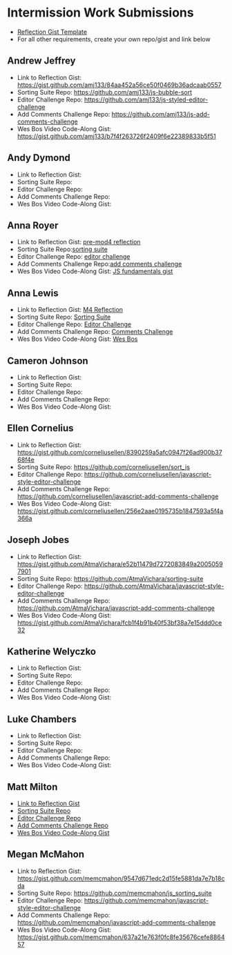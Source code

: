 # Intermission Work Submissions

* [Reflection Gist Template](https://gist.github.com/case-eee/6a5b06bf88c3fa82d9498c6763314ae4)
* For all other requirements, create your own repo/gist and link below

## Andrew Jeffrey
- Link to Reflection Gist: https://gist.github.com/amj133/84aa452a56ce50f0469b36adcaab0557
- Sorting Suite Repo: https://github.com/amj133/js-bubble-sort
- Editor Challenge Repo:  https://github.com/amj133/js-styled-editor-challenge
- Add Comments Challenge Repo:  https://github.com/amj133/js-add-comments-challenge
- Wes Bos Video Code-Along Gist:  https://gist.github.com/amj133/b7f4f263726f2409f6e22389833b5f51

## Andy Dymond
- Link to Reflection Gist:
- Sorting Suite Repo:
- Editor Challenge Repo:
- Add Comments Challenge Repo:
- Wes Bos Video Code-Along Gist:

## Anna Royer
- Link to Reflection Gist: [pre-mod4 reflection](https://gist.github.com/annaroyer/235bb82935016b4848395afef481d291)
- Sorting Suite Repo:[sorting suite](https://github.com/annaroyer/sorting-suite)
- Editor Challenge Repo: [editor challenge](https://github.com/annaroyer/javascript-style-editor-challenge)
- Add Comments Challenge Repo:[add comments challenge](https://github.com/annaroyer/javascript-add-comments-challenge)
- Wes Bos Video Code-Along Gist: [JS fundamentals gist](https://gist.github.com/annaroyer/f3ae75a5e1a5f99c1914f43fc42f9011)

## Anna Lewis
- Link to Reflection Gist: [M4 Reflection](https://gist.github.com/anlewis/1d87a0b6f746dfd026635daaa02444b8)
- Sorting Suite Repo: [Sorting Suite](https://github.com/anlewis/sorting-suite-js)
- Editor Challenge Repo: [Editor Challenge](https://github.com/anlewis/javascript-style-editor-challenge)
- Add Comments Challenge Repo: [Comments Challenge](https://github.com/anlewis/javascript-add-comments-challenge)
- Wes Bos Video Code-Along Gist: [Wes Bos](https://gist.github.com/anlewis/0b58c5cd0fb70064a635eb823d79d0b0)

## Cameron Johnson
- Link to Reflection Gist:
- Sorting Suite Repo:
- Editor Challenge Repo:
- Add Comments Challenge Repo:
- Wes Bos Video Code-Along Gist:

## Ellen Cornelius
- Link to Reflection Gist: https://gist.github.com/corneliusellen/8390259a5afc0947f26ad900b3768f4e
- Sorting Suite Repo: https://github.com/corneliusellen/sort_js
- Editor Challenge Repo: https://github.com/corneliusellen/javascript-style-editor-challenge
- Add Comments Challenge Repo: https://github.com/corneliusellen/javascript-add-comments-challenge
- Wes Bos Video Code-Along Gist: https://gist.github.com/corneliusellen/256e2aae0195735b1847593a5f4a366a

## Joseph Jobes
- Link to Reflection Gist: https://gist.github.com/AtmaVichara/e52b11479d7272083849a20050597901
- Sorting Suite Repo: https://github.com/AtmaVichara/sorting-suite
- Editor Challenge Repo: https://github.com/AtmaVichara/javascript-style-editor-challenge
- Add Comments Challenge Repo: https://github.com/AtmaVichara/javascript-add-comments-challenge
- Wes Bos Video Code-Along Gist: https://gist.github.com/AtmaVichara/fcb1f4b91b40f53bf38a7e15ddd0ce32

## Katherine Welyczko
- Link to Reflection Gist: 
- Sorting Suite Repo: 
- Editor Challenge Repo: 
- Add Comments Challenge Repo: 
- Wes Bos Video Code-Along Gist: 

## Luke Chambers
- Link to Reflection Gist:
- Sorting Suite Repo:
- Editor Challenge Repo:
- Add Comments Challenge Repo:
- Wes Bos Video Code-Along Gist:

## Matt Milton
- [Link to Reflection Gist](https://gist.github.com/mgmilton/e28b902b416afbdc97a21f32b0769dd)
- [Sorting Suite Repo](https://github.com/mgmilton/intermissionwork/tree/master/sorting_suite)
- [Editor Challenge Repo](https://github.com/mgmilton/intermissionwork/tree/master/dom_manipulation_challenges/style_editor)
- [Add Comments Challenge Repo](https://github.com/mgmilton/intermissionwork/tree/master/dom_manipulation_challenges/add_comments)
- [Wes Bos Video Code-Along Gist](https://github.com/mgmilton/intermissionwork/tree/master/wesdos_js30)

## Megan McMahon
- Link to Reflection Gist: https://gist.github.com/memcmahon/9547d671edc2d15fe5881da7e7b18cda
- Sorting Suite Repo: https://github.com/memcmahon/js_sorting_suite
- Editor Challenge Repo: https://github.com/memcmahon/javascript-style-editor-challenge
- Add Comments Challenge Repo: https://github.com/memcmahon/javascript-add-comments-challenge
- Wes Bos Video Code-Along Gist: https://gist.github.com/memcmahon/637a21e763f0fc8fe35676cefe886457
